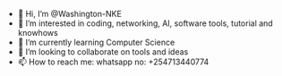 - 👋 Hi, I’m @Washington-NKE
- 👀 I’m interested in coding, networking, AI, software tools, tutorial and knowhows
- 🌱 I’m currently learning Computer Science
- 💞️ I’m looking to collaborate on tools and ideas
- 📫 How to reach me: whatsapp no: +254713440774

<!---
Washington-NKE/Washington-NKE is a ✨ special ✨ repository because its `README.md` (this file) appears on your GitHub profile.
You can click the Preview link to take a look at your changes.
--->
